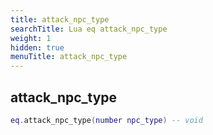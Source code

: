 ```yaml
---
title: attack_npc_type
searchTitle: Lua eq attack_npc_type
weight: 1
hidden: true
menuTitle: attack_npc_type
---
```

## attack_npc_type
```lua
eq.attack_npc_type(number npc_type) -- void
```